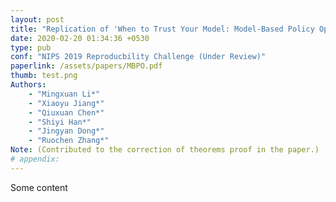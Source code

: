 ```yaml
---
layout: post
title: "Replication of 'When to Trust Your Model: Model-Based Policy Optimization'"
date: 2020-02-20 01:34:36 +0530
type: pub
conf: "NIPS 2019 Reproducbility Challenge (Under Review)"
paperlink: /assets/papers/MBPO.pdf
thumb: test.png
Authors:
    - "Mingxuan Li*"
    - "Xiaoyu Jiang*"
    - "Qiuxuan Chen*"
    - "Shiyi Han*"
    - "Jingyan Dong*"
    - "Ruochen Zhang*"
Note: (Contributed to the correction of theorems proof in the paper.)
# appendix: 
---
```


Some content
